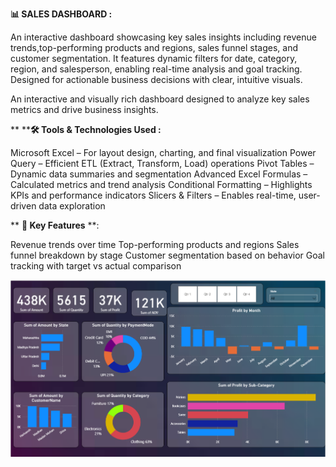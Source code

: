 **📊 SALES DASHBOARD :**

An interactive dashboard showcasing key sales insights including revenue trends,top-performing products and regions, sales funnel stages, and customer segmentation. It features dynamic filters for date, category, region, and salesperson, enabling real-time analysis and goal tracking. Designed for actionable business decisions with clear, intuitive visuals.

An interactive and visually rich dashboard designed to analyze key sales metrics and drive business insights.





**
****🛠️ Tools & Technologies Used :**

Microsoft Excel – For layout design, charting, and final visualization
Power Query – Efficient ETL (Extract, Transform, Load) operations
Pivot Tables – Dynamic data summaries and segmentation
Advanced Excel Formulas – Calculated metrics and trend analysis
Conditional Formatting – Highlights KPIs and performance indicators
Slicers & Filters – Enables real-time, user-driven data exploration



**
**📌 Key Features** **:

Revenue trends over time
Top-performing products and regions
Sales funnel breakdown by stage
Customer segmentation based on behavior
Goal tracking with target vs actual comparison



![Alt text](https://github.com/badalsingh91461/Sales_Performance_Tracker/blob/main/Sales_dashboard.png)


